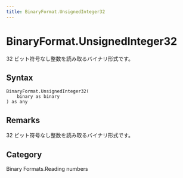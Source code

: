 ```yaml
---
title: BinaryFormat.UnsignedInteger32
---
```


# BinaryFormat.UnsignedInteger32


32 ビット符号なし整数を読み取るバイナリ形式です。


## Syntax

```powerquery
BinaryFormat.UnsignedInteger32(
    binary as binary
) as any
```


## Remarks

32 ビット符号なし整数を読み取るバイナリ形式です。



## Category
Binary Formats.Reading numbers
